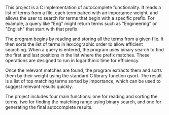 This project is a C implementation of autocomplete functionality. It reads a list of terms from a file, each term paired with an importance weight, and allows the user to search for terms that begin with a specific prefix. For example, a query like "Eng" might return terms such as "Engineering" or "English" that start with that prefix.

The program begins by reading and storing all the terms from a given file. It then sorts the list of terms in lexicographic order to allow efficient searching. When a query is entered, the program uses binary search to find the first and last positions in the list where the prefix matches. These operations are designed to run in logarithmic time for efficiency.

Once the relevant matches are found, the program extracts them and sorts them by their weight using the standard C library function qsort. The result is a list of top matching terms sorted by importance, which can be used to suggest relevant results quickly.

The project includes four main functions: one for reading and sorting the terms, two for finding the matching range using binary search, and one for generating the final autocomplete results. 

